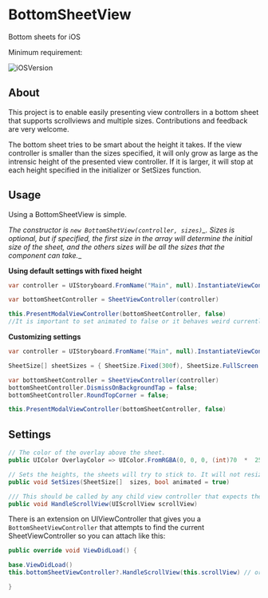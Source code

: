 
# BottomSheetView

Bottom sheets for iOS



Minimum requirement:

![iOSVersion](https://img.shields.io/badge/iOS-11-green.svg)



## About

This project is to enable easily presenting view controllers in a bottom sheet that supports scrollviews and multiple sizes. Contributions and feedback are very welcome.



The bottom sheet tries to be smart about the height it takes. If the view controller is smaller than the sizes specified, it will only grow as large as the intrensic height of the presented view controller. If it is larger, it will stop at each height specified in the initializer or SetSizes function.



## Usage

Using a BottomSheetView is simple.

__The constructor is_ `new BottomShetView(controller, sizes)`_. Sizes is optional, but if specified, the first size in the array will determine the initial size of the sheet, and the others sizes will be all the sizes that the component can take.__

****Using default settings with fixed height****

```csharp
var controller = UIStoryboard.FromName("Main", null).InstantiateViewController("ChildViewController");

var bottomSheetController = SheetViewController(controller)

this.PresentModalViewController(bottomSheetController, false)
//It is important to set animated to false or it behaves weird currently
```

****Customizing settings****

```csharp
var controller = UIStoryboard.FromName("Main", null).InstantiateViewController("ChildViewController");

SheetSize[] sheetSizes = { SheetSize.Fixed(300f), SheetSize.FullScreen };

var bottomSheetController = SheetViewController(controller)
bottomSheetController.DismissOnBackgroundTap = false;
bottomSheetController.RoundTopCorner = false;

this.PresentModalViewController(bottomSheetController, false)
```

## Settings

```csharp
// The color of the overlay above the sheet.
public UIColor OverlayColor => UIColor.FromRGBA(0, 0, 0, (int)70  *  255);
```

```csharp
// Sets the heights, the sheets will try to stick to. It will not resize the current size, but will affect all future resizing of the sheet.
public void SetSizes(SheetSize[]  sizes, bool animated = true)
```

```csharp
/// This should be called by any child view controller that expects the sheet to use be able to expand/collapse when the scroll view is at the top.
public void HandleScrollView(UIScrollView scrollView)
``` 

There is an extension on UIViewController that gives you a `BottomSheetViewController` that attempts to find the current SheetViewController so you can attach like this:

```csharp
public override void ViewDidLoad() {

base.ViewDidLoad()
this.bottomSheetViewController?.HandleScrollView(this.scrollView) // or tableView/collectionView/etc

}
```
